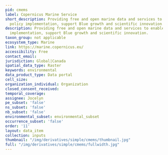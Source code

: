 ```yaml
---
pid: cmems
label: Copernicus Marine Service
short_description: Providing free and open marine data and services to enable marine
  policy implementation, support Blue growth and scientific innovation.
description: Providing free and open marine data and services to enable marine policy
  implementation, support Blue growth and scientific innovation.
taxon_group: not applicable
ecosystem_type: Marine
link: https://marine.copernicus.eu/
accessibility: Free
contact_email: 
jurisdiction: Global|Canada
spatial_data_type: Raster
keywords: environmental
data_product_type: Data portal
cell_size: 
organization_individual: Organization
closed_consent_received: 
temporal_coverage: 
assignee: Jocelyn
pe_subset: 'false'
ns_subset: 'false'
nb_subset: 'false'
environmental_subset: environmental_subset
occurrence_subset: 'false'
order: '11'
layout: data_item
collection: inputs
thumbnail: "/img/derivatives/simple/cmems/thumbnail.jpg"
full: "/img/derivatives/simple/cmems/fullwidth.jpg"
---
```

